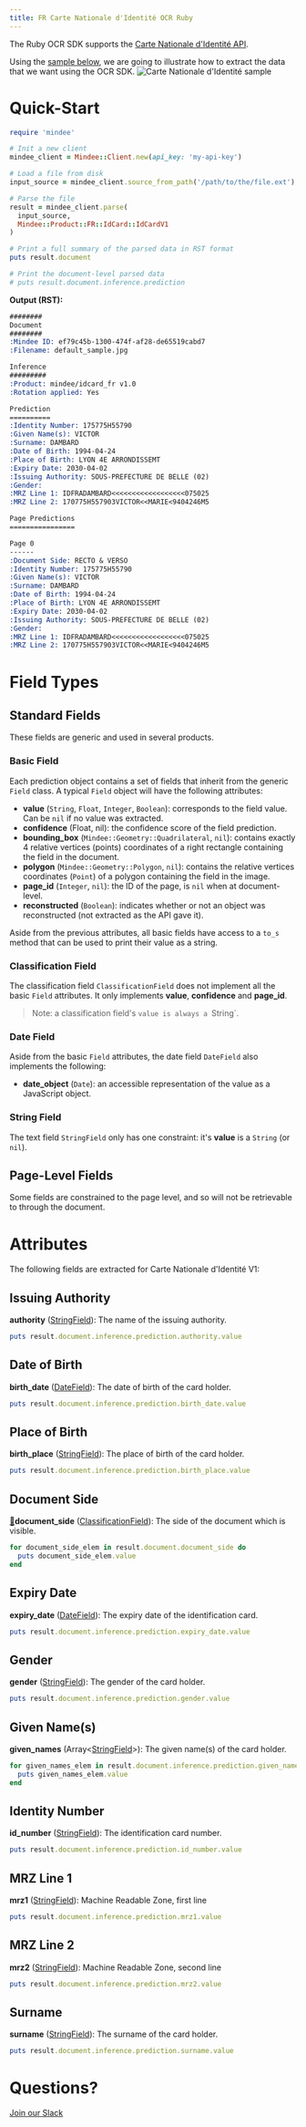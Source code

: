 ```yaml
---
title: FR Carte Nationale d'Identité OCR Ruby
---
```

The Ruby OCR SDK supports the [Carte Nationale d'Identité API](https://platform.mindee.com/mindee/idcard_fr).

Using the [sample below](https://github.com/mindee/client-lib-test-data/blob/main/products/idcard_fr/default_sample.jpg), we are going to illustrate how to extract the data that we want using the OCR SDK.
![Carte Nationale d'Identité sample](https://github.com/mindee/client-lib-test-data/blob/main/products/idcard_fr/default_sample.jpg?raw=true)

# Quick-Start
```rb
require 'mindee'

# Init a new client
mindee_client = Mindee::Client.new(api_key: 'my-api-key')

# Load a file from disk
input_source = mindee_client.source_from_path('/path/to/the/file.ext')

# Parse the file
result = mindee_client.parse(
  input_source,
  Mindee::Product::FR::IdCard::IdCardV1
)

# Print a full summary of the parsed data in RST format
puts result.document

# Print the document-level parsed data
# puts result.document.inference.prediction
```

**Output (RST):**
```rst
########
Document
########
:Mindee ID: ef79c45b-1300-474f-af28-de65519cabd7
:Filename: default_sample.jpg

Inference
#########
:Product: mindee/idcard_fr v1.0
:Rotation applied: Yes

Prediction
==========
:Identity Number: 175775H55790
:Given Name(s): VICTOR
:Surname: DAMBARD
:Date of Birth: 1994-04-24
:Place of Birth: LYON 4E ARRONDISSEMT
:Expiry Date: 2030-04-02
:Issuing Authority: SOUS-PREFECTURE DE BELLE (02)
:Gender:
:MRZ Line 1: IDFRADAMBARD<<<<<<<<<<<<<<<<<<075025
:MRZ Line 2: 170775H557903VICTOR<<MARIE<9404246M5

Page Predictions
================

Page 0
------
:Document Side: RECTO & VERSO
:Identity Number: 175775H55790
:Given Name(s): VICTOR
:Surname: DAMBARD
:Date of Birth: 1994-04-24
:Place of Birth: LYON 4E ARRONDISSEMT
:Expiry Date: 2030-04-02
:Issuing Authority: SOUS-PREFECTURE DE BELLE (02)
:Gender:
:MRZ Line 1: IDFRADAMBARD<<<<<<<<<<<<<<<<<<075025
:MRZ Line 2: 170775H557903VICTOR<<MARIE<9404246M5
```

# Field Types
## Standard Fields
These fields are generic and used in several products.

### Basic Field
Each prediction object contains a set of fields that inherit from the generic `Field` class.
A typical `Field` object will have the following attributes:

* **value** (`String`, `Float`, `Integer`, `Boolean`): corresponds to the field value. Can be `nil` if no value was extracted.
* **confidence** (Float, nil): the confidence score of the field prediction.
* **bounding_box** (`Mindee::Geometry::Quadrilateral`, `nil`): contains exactly 4 relative vertices (points) coordinates of a right rectangle containing the field in the document.
* **polygon** (`Mindee::Geometry::Polygon`, `nil`): contains the relative vertices coordinates (`Point`) of a polygon containing the field in the image.
* **page_id** (`Integer`, `nil`): the ID of the page, is `nil` when at document-level.
* **reconstructed** (`Boolean`): indicates whether or not an object was reconstructed (not extracted as the API gave it).


Aside from the previous attributes, all basic fields have access to a `to_s` method that can be used to print their value as a string.


### Classification Field
The classification field `ClassificationField` does not implement all the basic `Field` attributes. It only implements **value**, **confidence** and **page_id**.

> Note: a classification field's `value is always a `String`.

### Date Field
Aside from the basic `Field` attributes, the date field `DateField` also implements the following: 

* **date_object** (`Date`): an accessible representation of the value as a JavaScript object.

### String Field
The text field `StringField` only has one constraint: it's **value** is a `String` (or `nil`).

## Page-Level Fields
Some fields are constrained to the page level, and so will not be retrievable to through the document.

# Attributes
The following fields are extracted for Carte Nationale d'Identité V1:

## Issuing Authority
**authority** ([StringField](#string-field)): The name of the issuing authority.

```rb
puts result.document.inference.prediction.authority.value
```

## Date of Birth
**birth_date** ([DateField](#date-field)): The date of birth of the card holder.

```rb
puts result.document.inference.prediction.birth_date.value
```

## Place of Birth
**birth_place** ([StringField](#string-field)): The place of birth of the card holder.

```rb
puts result.document.inference.prediction.birth_place.value
```

## Document Side
[📄](#page-level-fields "This field is only present on individual pages.")**document_side** ([ClassificationField](#classification-field)): The side of the document which is visible.

```rb
for document_side_elem in result.document.document_side do
  puts document_side_elem.value
end
```

## Expiry Date
**expiry_date** ([DateField](#date-field)): The expiry date of the identification card.

```rb
puts result.document.inference.prediction.expiry_date.value
```

## Gender
**gender** ([StringField](#string-field)): The gender of the card holder.

```rb
puts result.document.inference.prediction.gender.value
```

## Given Name(s)
**given_names** (Array<[StringField](#string-field)>): The given name(s) of the card holder.

```rb
for given_names_elem in result.document.inference.prediction.given_names do
  puts given_names_elem.value
end
```

## Identity Number
**id_number** ([StringField](#string-field)): The identification card number.

```rb
puts result.document.inference.prediction.id_number.value
```

## MRZ Line 1
**mrz1** ([StringField](#string-field)): Machine Readable Zone, first line

```rb
puts result.document.inference.prediction.mrz1.value
```

## MRZ Line 2
**mrz2** ([StringField](#string-field)): Machine Readable Zone, second line

```rb
puts result.document.inference.prediction.mrz2.value
```

## Surname
**surname** ([StringField](#string-field)): The surname of the card holder.

```rb
puts result.document.inference.prediction.surname.value
```

# Questions?
[Join our Slack](https://join.slack.com/t/mindee-community/shared_invite/zt-1jv6nawjq-FDgFcF2T5CmMmRpl9LLptw)
